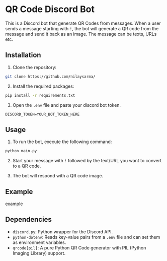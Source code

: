 # QR Code Discord Bot
This is a Discord bot that generate QR Codes from messages. When a user sends a message starting with `!`, the bot will generate a QR code from the message and send it back as an image. The message can be texts, URLs etc.

## Installation
1. Clone the repository:
```sh
git clone https://github.com/nilaysarma/
```

2. Install the required packages:
```sh
pip install -r requirements.txt
```

3. Open the `.env` file and paste your discord bot token.
```
DISCORD_TOKEN=YOUR_BOT_TOKEN_HERE
```

## Usage
1. To run the bot, execute the following command:
```sh
python main.py
```

2. Start your message with `!` followed by the text/URL you want to convert to a QR code.

3. The bot will respond with a QR code image.

## Example
example

## Dependencies
- `discord.py`: Python wrapper for the Discord API.
- `python-dotenv`: Reads key-value pairs from a `.env` file and can set them as environment variables.
- `qrcode[pil]`: A pure Python QR Code generator with PIL (Python Imaging Library) support.